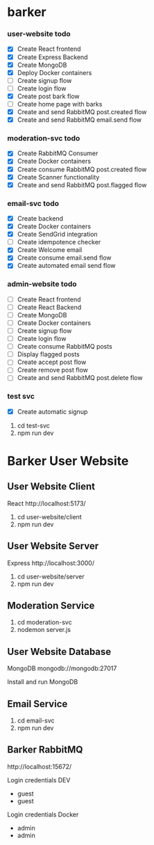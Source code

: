 # barker

### user-website todo

- [x] Create React frontend
- [x] Create Express Backend
- [x] Create MongoDB
- [x] Deploy Docker containers
- [ ] Create signup flow
- [ ] Create login flow
- [x] Create post bark flow
- [ ] Create home page with barks
- [x] Create and send RabbitMQ post.created flow
- [x] Create and send RabbitMQ email.send flow

### moderation-svc todo

- [x] Create RabbitMQ Consumer
- [x] Create Docker containers
- [x] Create consume RabbitMQ post.created flow
- [x] Create Scanner functionality
- [x] Create and send RabbitMQ post.flagged flow

### email-svc todo

- [x] Create backend
- [x] Create Docker containers
- [x] Create SendGrid integration
- [ ] Create idempotence checker
- [x] Create Welcome email
- [x] Create consume email.send flow
- [x] Create automated email send flow

### admin-website todo

- [ ] Create React frontend
- [ ] Create React Backend
- [ ] Create MongoDB
- [ ] Create Docker containers
- [ ] Create signup flow
- [ ] Create login flow
- [ ] Create consume RabbitMQ posts
- [ ] Display flagged posts
- [ ] Create accept post flow
- [ ] Create remove post flow
- [ ] Create and send RabbitMQ post.delete flow

### test svc

- [x] Create automatic signup

1. cd test-svc
2. npm run dev

# Barker User Website

## User Website Client

React
http://localhost:5173/

1. cd user-website/client
2. npm run dev

## User Website Server

Express
http://localhost:3000/

1. cd user-website/server
2. npm run dev

## Moderation Service

1. cd moderation-svc
2. nodemon server.js

## User Website Database

MongoDB
mongodb://mongodb:27017

Install and run MongoDB

## Email Service

1. cd email-svc
2. npm run dev

## Barker RabbitMQ

http://localhost:15672/

Login credentials DEV

- guest
- guest

Login credentials Docker

- admin
- admin
